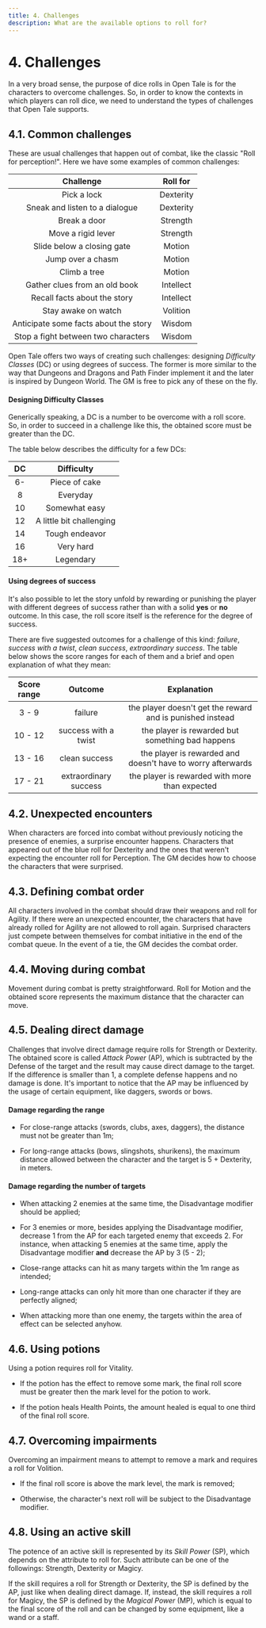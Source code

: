 ```yaml
---
title: 4. Challenges
description: What are the available options to roll for?
---
```


# 4. Challenges

In a very broad sense, the purpose of dice rolls in Open Tale is for the
characters to overcome challenges. So, in order to know the contexts in which
players can roll dice, we need to understand the types of challenges that Open
Tale supports.

## 4.1. Common challenges

These are usual challenges that happen out of combat, like the classic "Roll for
perception!". Here we have some examples of common challenges:

| Challenge | Roll for
|:-:|:-:
| Pick a lock | Dexterity
| Sneak and listen to a dialogue | Dexterity
| Break a door | Strength
| Move a rigid lever | Strength
| Slide below a closing gate | Motion
| Jump over a chasm | Motion
| Climb a tree | Motion
| Gather clues from an old book | Intellect
| Recall facts about the story | Intellect
| Stay awake on watch | Volition
| Anticipate some facts about the story | Wisdom
| Stop a fight between two characters | Wisdom

Open Tale offers two ways of creating such challenges: designing *Difficulty
Classes* (DC) or using degrees of success. The former is more similar to the way
that Dungeons and Dragons and Path Finder implement it and the later is inspired
by Dungeon World. The GM is free to pick any of these on the fly.

#### Designing Difficulty Classes

Generically speaking, a DC is a number to be overcome with a roll score. So, in
order to succeed in a challenge like this, the obtained score must be greater
than the DC.

The table below describes the difficulty for a few DCs:

| DC | Difficulty
|:-:|:-:
| 6- | Piece of cake
| 8 | Everyday
| 10 | Somewhat easy
| 12 | A little bit challenging
| 14 | Tough endeavor
| 16 | Very hard
| 18+ | Legendary

#### Using degrees of success

It's also possible to let the story unfold by rewarding or punishing the player
with different degrees of success rather than with a solid **yes** or **no**
outcome. In this case, the roll score itself is the reference for the degree of
success.

There are five suggested outcomes for a challenge of this kind: *failure*,
*success with a twist*, *clean success*, *extraordinary success*. The table
below shows the score ranges for each of them and a brief and open explanation
of what they mean:

| Score range | Outcome | Explanation
|:-:|:-:|:-:
| 3 - 9 | failure | the player doesn't get the reward and is punished instead
| 10 - 12 | success with a twist | the player is rewarded but something bad happens
| 13 - 16 | clean success | the player is rewarded and doesn't have to worry afterwards
| 17 - 21 | extraordinary success | the player is rewarded with more than expected

## 4.2. Unexpected encounters

When characters are forced into combat without previously noticing the presence
of enemies, a surprise encounter happens. Characters that appeared out of the
blue roll for Dexterity and the ones that weren't expecting the encounter roll
for Perception. The GM decides how to choose the characters that were surprised.

## 4.3. Defining combat order

All characters involved in the combat should draw their weapons and roll for
Agility. If there were an unexpected encounter, the characters that have already
rolled for Agility are not allowed to roll again. Surprised characters just
compete between themselves for combat initiative in the end of the combat queue.
In the event of a tie, the GM decides the combat order.

## 4.4. Moving during combat

Movement during combat is pretty straightforward. Roll for Motion and the
obtained score represents the maximum distance that the character can move.

## 4.5. Dealing direct damage

Challenges that involve direct damage require rolls for Strength or Dexterity.
The obtained score is called *Attack Power* (AP), which is subtracted by the
Defense of the target and the result may cause direct damage to the target. If
the difference is smaller than 1, a complete defense happens and no damage is
done. It's important to notice that the AP may be influenced by the usage of
certain equipment, like daggers, swords or bows.

#### Damage regarding the range

* For close-range attacks (swords, clubs, axes, daggers), the distance must not
be greater than 1m;

* For long-range attacks (bows, slingshots, shurikens), the maximum distance
allowed between the character and the target is 5 + Dexterity, in meters.

#### Damage regarding the number of targets

* When attacking 2 enemies at the same time, the Disadvantage modifier should be
applied;

* For 3 enemies or more, besides applying the Disadvantage modifier, decrease 1
from the AP for each targeted enemy that exceeds 2. For instance, when attacking
5 enemies at the same time, apply the Disadvantage modifier **and** decrease the
AP by 3 (5 - 2);

* Close-range attacks can hit as many targets within the 1m range as intended;

* Long-range attacks can only hit more than one character if they are perfectly
aligned;

* When attacking more than one enemy, the targets within the area of effect can
be selected anyhow.

## 4.6. Using potions

Using a potion requires roll for Vitality.

* If the potion has the effect to remove some mark, the final roll score must be
greater then the mark level for the potion to work.

* If the potion heals Health Points, the amount healed is equal to one third of
the final roll score.

## 4.7. Overcoming impairments

Overcoming an impairment means to attempt to remove a mark and requires a roll
for Volition.

* If the final roll score is above the mark level, the mark is removed;

* Otherwise, the character's next roll will be subject to the Disadvantage
modifier.

## 4.8. Using an active skill

The potence of an active skill is represented by its *Skill Power* (SP), which
depends on the attribute to roll for. Such attribute can be one of the
followings: Strength, Dexterity or Magicy.

If the skill requires a roll for Strength or Dexterity, the SP is defined by the
AP, just like when dealing direct damage. If, instead, the skill requires a roll
for Magicy, the SP is defined by the *Magical Power* (MP), which is equal to the
final score of the roll and can be changed by some equipment, like a wand or a
staff.
